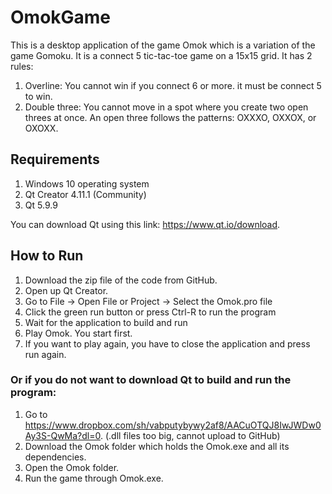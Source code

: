 # OmokGame
This is a desktop application of the game Omok which is a variation of the game Gomoku. It is a connect 5 tic-tac-toe game on a 15x15 grid. It has 2 rules: 
1. Overline: You cannot win if you connect 6 or more. it must be connect 5 to win.
2. Double three: You cannot move in a spot where you create two open threes at once. An open three follows the patterns: OXXXO, OXXOX, or OXOXX.
## Requirements
1. Windows 10 operating system
2. Qt Creator 4.11.1 (Community)
3. Qt 5.9.9

You can download Qt using this link: https://www.qt.io/download.

## How to Run
1. Download the zip file of the code from GitHub.
2. Open up Qt Creator.
3. Go to File -> Open File or Project -> Select the Omok.pro file
4. Click the green run button or press Ctrl-R to run the program
5. Wait for the application to build and run
6. Play Omok. You start first.
7. If you want to play again, you have to close the application and press run again.

### Or if you do not want to download Qt to build and run the program:
1. Go to https://www.dropbox.com/sh/vabputybywy2af8/AACuOTQJ8IwJWDw0Ay3S-QwMa?dl=0. (.dll files too big, cannot upload to GitHub)
2. Download the Omok folder which holds the Omok.exe and all its dependencies.
3. Open the Omok folder.
4. Run the game through Omok.exe.

